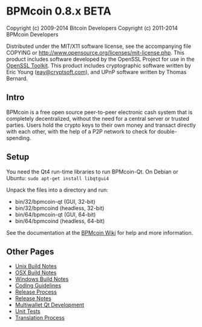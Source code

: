 BPMcoin 0.8.x BETA
====================

Copyright (c) 2009-2014 Bitcoin Developers
Copyright (c) 2011-2014 BPMcoin Developers

Distributed under the MIT/X11 software license, see the accompanying
file COPYING or http://www.opensource.org/licenses/mit-license.php.
This product includes software developed by the OpenSSL Project for use in the [OpenSSL Toolkit](http://www.openssl.org/). This product includes
cryptographic software written by Eric Young ([eay@cryptsoft.com](mailto:eay@cryptsoft.com)), and UPnP software written by Thomas Bernard.


Intro
---------------------
BPMcoin is a free open source peer-to-peer electronic cash system that is
completely decentralized, without the need for a central server or trusted
parties.  Users hold the crypto keys to their own money and transact directly
with each other, with the help of a P2P network to check for double-spending.


Setup
---------------------
You need the Qt4 run-time libraries to run BPMcoin-Qt. On Debian or Ubuntu:
	`sudo apt-get install libqtgui4`

Unpack the files into a directory and run:

- bin/32/bpmcoin-qt (GUI, 32-bit)
- bin/32/bpmcoind (headless, 32-bit)
- bin/64/bpmcoin-qt (GUI, 64-bit)
- bin/64/bpmcoind (headless, 64-bit)

See the documentation at the [BPMcoin Wiki](http://bpmcoin.info)
for help and more information.


Other Pages
---------------------
- [Unix Build Notes](build-unix.md)
- [OSX Build Notes](build-osx.md)
- [Windows Build Notes](build-msw.md)
- [Coding Guidelines](coding.md)
- [Release Process](release-process.md)
- [Release Notes](release-notes.md)
- [Multiwallet Qt Development](multiwallet-qt.md)
- [Unit Tests](unit-tests.md)
- [Translation Process](translation_process.md)
